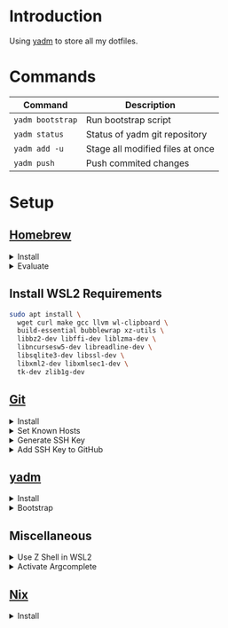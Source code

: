 # Introduction

Using [yadm](https://yadm.io/) to store all my dotfiles.

# Commands

| Command          | Description                      |
|------------------|----------------------------------|
| `yadm bootstrap` | Run bootstrap script             |
| `yadm status`    | Status of yadm git repository    |
| `yadm add -u`    | Stage all modified files at once |
| `yadm push`      | Push commited changes            |

# Setup

## [Homebrew](https://brew.sh/)

<details>
<summary>Install</summary>

```bash
/bin/bash -c "$(curl -fsSL https://raw.githubusercontent.com/Homebrew/install/HEAD/install.sh)"
```

</details>

<details>
<summary>Evaluate</summary>

```bash
if [[ $(uname -s) == "Darwin" ]]; then
    eval "$(/opt/homebrew/bin/brew shellenv)"
elif [[ $(uname -s) == "Linux" ]]; then
    eval "$(/home/linuxbrew/.linuxbrew/bin/brew shellenv)"
else
    echo "Unhandled system type $(uname -s)"
fi
```

</details>

## Install WSL2 Requirements

```bash
sudo apt install \
  wget curl make gcc llvm wl-clipboard \
  build-essential bubblewrap xz-utils \
  libbz2-dev libffi-dev liblzma-dev \
  libncursesw5-dev libreadline-dev \
  libsqlite3-dev libssl-dev \
  libxml2-dev libxmlsec1-dev \
  tk-dev zlib1g-dev
```

## [Git](https://git-scm.com/)

<details>
<summary>Install</summary>

[Formula](https://formulae.brew.sh/formula/git) 

```bash
brew install git
```

</details>

<details>
<summary>Set Known Hosts</summary>

[Doc](https://docs.github.com/en/authentication/keeping-your-account-and-data-secure/githubs-ssh-key-fingerprints)

```bash
mkdir ~/.ssh && touch ~/.ssh/known_hosts
ssh-keyscan github.com > ~/.ssh/known_hosts
```

</details>

<details>
<summary>Generate SSH Key</summary>

[Doc](https://docs.github.com/en/authentication/connecting-to-github-with-ssh/generating-a-new-ssh-key-and-adding-it-to-the-ssh-agent)

```bash
ssh-keygen -t ed25519 -C "meanderingprogrammer@gmail.com"
eval "$(ssh-agent -s)"
```

</details>

<details>
<summary>Add SSH Key to GitHub</summary>

[Doc](https://docs.github.com/en/authentication/connecting-to-github-with-ssh/adding-a-new-ssh-key-to-your-github-account)

```bash
if [[ $(uname -s) == "Darwin" ]]; then
    cat ~/.ssh/id_ed25519.pub | pbcopy
elif [[ $(uname -s) == "Linux" ]]; then
    cat ~/.ssh/id_ed25519.pub | clip.exe
else
    echo "Unhandled system type $(uname -s)"
fi
```

</details>

## [yadm](https://yadm.io/)

<details>
<summary>Install</summary>

[Formula](https://formulae.brew.sh/formula/yadm)

```bash
brew install yadm
```

</details>

<details>
<summary>Bootstrap</summary>

[Doc](https://yadm.io/docs/bootstrap)

```bash
yadm clone --bootstrap git@github.com:MeanderingProgrammer/dotfiles.git
```

- Python installation may fail see [ISSUE-2823](https://github.com/pyenv/pyenv/issues/2823)
- Solution: `brew unlink pkg-config`

</details>

## Miscellaneous

<details>
<summary>Use Z Shell in WSL2</summary>

[Shell](https://www.zsh.org/)

```bash
sudo apt install zsh
chsh -s $(which zsh)
```

</details>

<details>
<summary>Activate Argcomplete</summary>

[Doc](https://github.com/kislyuk/argcomplete?tab=readme-ov-file#installation)

```bash
activate-global-python-argcomplete --user
```

</details>

## [Nix](https://nixos.org/)

<details>
<summary>Install</summary>

Uses [Determinate Installer](https://github.com/DeterminateSystems/nix-installer)

```bash
curl --proto '=https' --tlsv1.2 -sSf -L https://install.determinate.systems/nix | sh -s -- install
```

</details>
